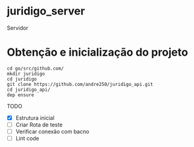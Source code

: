 # juridigo_server
Servidor


# Obtenção e inicialização do projeto

```
cd go/src/github.com/
mkdir juridigo
cd juridigo
git clone https://github.com/andre250/juridigo_api.git
cd juridigo_api/
dep ensure 
```


TODO
- [X] Estrutura inicial
- [ ] Criar Rota de teste
- [ ] Verificar conexão com bacno
- [ ] Lint code